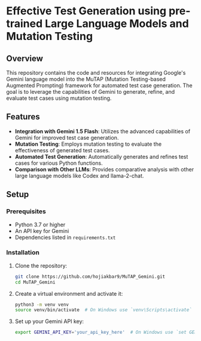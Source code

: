 # Effective Test Generation using pre-trained Large Language Models and Mutation Testing

## Overview

This repository contains the code and resources for integrating Google's Gemini language model into the MuTAP (Mutation Testing-based Augmented Prompting) framework for automated test case generation. The goal is to leverage the capabilities of Gemini to generate, refine, and evaluate test cases using mutation testing.

## Features

- **Integration with Gemini 1.5 Flash**: Utilizes the advanced capabilities of Gemini for improved test case generation.
- **Mutation Testing**: Employs mutation testing to evaluate the effectiveness of generated test cases.
- **Automated Test Generation**: Automatically generates and refines test cases for various Python functions.
- **Comparison with Other LLMs**: Provides comparative analysis with other large language models like Codex and llama-2-chat.

## Setup

### Prerequisites

- Python 3.7 or higher
- An API key for Gemini
- Dependencies listed in `requirements.txt`

### Installation

1. Clone the repository:

   ```bash
   git clone https://github.com/hojiakbar9/MuTAP_Gemini.git
   cd MuTAP_Gemini
   ```

2. Create a virtual environment and activate it:

   ```bash
   python3 -m venv venv
   source venv/bin/activate  # On Windows use `venv\Scripts\activate`
   ```

3. Set up your Gemini API key:

   ```bash
   export GEMINI_API_KEY='your_api_key_here'  # On Windows use `set GEMINI_API_KEY=your_api_key_here`
   ```
